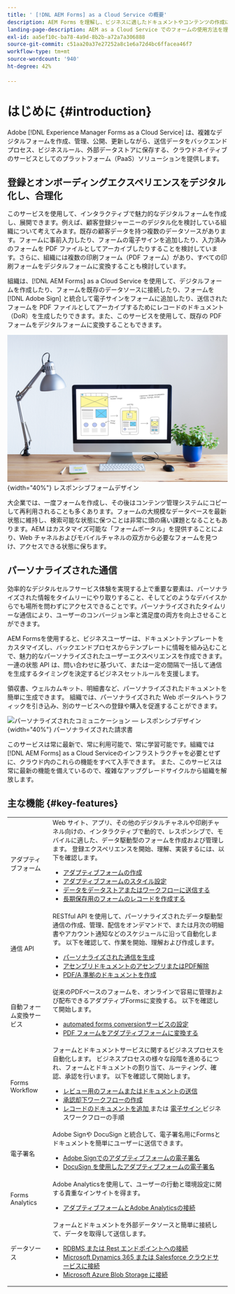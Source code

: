 ```yaml
---
title: ' [!DNL AEM Forms] as a Cloud Service の概要'
description: AEM Forms を理解し、ビジネスに適したドキュメントやコンテンツの作成にどのように役立つのかを学びます。サービスとしてのプラットフォーム（PaaS）、エンタープライズクラスのデジタルフォームとビジネスプロセスを管理する方法、現在のデータソースに Forms を接続する方法について学びます。
landing-page-description: AEM as a Cloud Service でのフォームの使用方法を理解します。
exl-id: aa5ef10c-ba78-4a9d-8b2b-a72a7a306888
source-git-commit: c51aa20a37e27252a8c1e6a72d4bc6ffacea46f7
workflow-type: tm+mt
source-wordcount: '940'
ht-degree: 42%

---
```


# はじめに {#introduction}

Adobe [!DNL Experience Manager Forms as a Cloud Service] は、複雑なデジタルフォームを作成、管理、公開、更新しながら、送信データをバックエンドプロセス、ビジネスルール、外部データストアに保存する、クラウドネイティブのサービスとしてのプラットフォーム（PaaS）ソリューションを提供します。

## 登録とオンボーディングエクスペリエンスをデジタル化し、合理化

このサービスを使用して、インタラクティブで魅力的なデジタルフォームを作成し、展開できます。例えば、顧客登録ジャーニーのデジタル化を検討している組織について考えてみます。既存の顧客データを持つ複数のデータソースがあります。フォームに事前入力したり、フォームの電子サインを追加したり、入力済みのフォームを PDF ファイルとしてアーカイブしたりすることを検討しています。さらに、組織には複数の印刷フォーム（PDF フォーム）があり、すべての印刷フォームをデジタルフォームに変換することも検討しています。

組織は、[!DNL AEM Forms] as a Cloud Service を使用して、デジタルフォームを作成したり、フォームを既存のデータソースに接続したり、フォームを [!DNL Adobe Sign] と統合して電子サインをフォームに追加したり、送信されたフォームを PDF ファイルとしてアーカイブするためにレコードのドキュメント（DoR）を生成したりできます。また、このサービスを使用して、既存の PDF フォームをデジタルフォームに変換することもできます。

![データ収集 — レスポンシブフォームデザイン](/help/forms/assets/data-collection.jpeg){width="40%"}
レスポンシブフォームデザイン

大企業では、一度フォームを作成し、その後はコンテンツ管理システムにコピーして再利用されることも多くあります。フォームの大規模なデータベースを最新状態に維持し、検索可能な状態に保つことは非常に頭の痛い課題となることもあります。AEM はカスタマイズ可能な「フォームポータル」を提供することにより、Web チャネルおよびモバイルチャネルの双方から必要なフォームを見つけ、アクセスできる状態に保ちます。

## パーソナライズされた通信

効率的なデジタルセルフサービス体験を実現する上で重要な要素は、パーソナライズされた情報をタイムリーにやり取りすること、そしてどのようなデバイスからでも場所を問わずにアクセスできることです。パーソナライズされたタイムリーな通信により、ユーザーのコンバージョン率と満足度の両方を向上させることができます。

AEM Formsを使用すると、ビジネスユーザーは、ドキュメントテンプレートをカスタマイズし、バックエンドプロセスからテンプレートに情報を組み込むことで、魅力的なパーソナライズされたユーザーエクスペリエンスを作成できます。 一連の状態 API は、問い合わせに基づいて、または一定の間隔で一括して通信を生成するタイミングを決定するビジネスセットルールを支援します。

領収書、ウェルカムキット、明細書など、パーソナライズされたドキュメントを簡単に生成できます。 組織では、パーソナライズされた Web ポータルへトラフィックを引き込み、別のサービスへの登録や購入を促進することができます。


![パーソナライズされたコミュニケーション — レスポンシブデザイン](/help/forms/assets/personalized-communication.jpeg){width="40%"}
パーソナライズされた請求書

このサービスは常に最新で、常に利用可能で、常に学習可能です。組織では [!DNL AEM Forms] as a Cloud Serviceのインフラストラクチャを必要とせずに、クラウド内のこれらの機能をすべて入手できます。 また、このサービスは常に最新の機能を備えているので、複雑なアップグレードサイクルから組織を解放します。

## 主な機能 {#key-features}

|  |  |
|---|---|
| アダプティブフォーム | Web サイト、アプリ、その他のデジタルチャネルや印刷チャネル向けの、インタラクティブで動的で、レスポンシブで、モバイルに適した、データ駆動型のフォームを作成および管理します。 登録エクスペリエンスを開始、理解、実装するには、以下を確認します。 <ul><li><a href="https://experienceleague.adobe.com/docs/experience-manager-cloud-service/content/forms/adaptive-forms-authoring/authoring-adaptive-forms-foundation-components/create-an-adaptive-form-on-forms-cs/creating-adaptive-form.html"> アダプティブフォームの作成 </a></li><li><a href="https://experienceleague.adobe.com/docs/experience-manager-cloud-service/content/forms/adaptive-forms-authoring/authoring-adaptive-forms-foundation-components/create-an-adaptive-form-on-forms-cs/themes.html">アダプティブフォームのスタイル設定</a></li><li><a href="https://experienceleague.adobe.com/docs/experience-manager-cloud-service/content/forms/adaptive-forms-authoring/authoring-adaptive-forms-foundation-components/configure-submit-actions-and-metadata-submission/configuring-submit-actions.html#enabling-server-side-validation-br"> データをデータストアまたはワークフローに送信する</a></li><li><a href="https://experienceleague.adobe.com/docs/experience-manager-cloud-service/content/forms/adaptive-forms-authoring/authoring-adaptive-forms-foundation-components/generate-document-of-record-for-non-xfa-based-adaptive-forms.html"> 長期保存用のフォームのレコードを作成する</a></li></ul> |
| 通信 API | RESTful API を使用して、パーソナライズされたデータ駆動型通信の作成、管理、配信をオンデマンドで、または月次の明細書やアカウント通知などのスケジュールに沿って自動化します。 以下を確認して、作業を開始、理解および作成します。 <ul><li><a href="https://experienceleague.adobe.com/docs/experience-manager-cloud-service/content/forms/using-communications/aem-forms-cloud-service-communications-introduction.html?#document-generation"> パーソナライズされた通信を生成 </a> </li><li><a href="https://experienceleague.adobe.com/docs/experience-manager-cloud-service/content/forms/using-communications/aem-forms-cloud-service-communications-introduction.html?#document-manipulation"> アセンブリドキュメントのアセンブリまたはPDF解除 </a> </li><li><a href="https://experienceleague.adobe.com/docs/experience-manager-cloud-service/content/forms/using-communications/aem-forms-cloud-service-communications-introduction.html?#convert-to-and-validate-pdf%2Fa-compliant-documents">PDF/A 準拠のドキュメントを作成 </a></li></ul> |
| 自動フォーム変換サービス | 従来のPDFベースのフォームを、オンラインで容易に管理および配布できるアダプティブFormsに変換する。 以下を確認して開始します。 <ul><li><a href="https://experienceleague.adobe.com/docs/aem-forms-automated-conversion-service/using/configure-service.html?lang=ja">automated forms conversionサービスの設定</a></li><li><a href="https://experienceleague.adobe.com/docs/aem-forms-automated-conversion-service/using/convert-existing-forms-to-adaptive-forms.html?lang=ja">PDF フォームをアダプティブフォームに変換する</a></li></ul> |
| Forms Workflow | フォームとドキュメントサービスに関するビジネスプロセスを自動化します。 ビジネスプロセスの様々な段階を進めるにつれ、フォームとドキュメントの割り当て、ルーティング、確認、承認を行います。 以下を確認して開始します。  <ul><li><a href="https://experienceleague.adobe.com/docs/experience-manager-cloud-service/content/forms/adaptive-forms-authoring/authoring-adaptive-forms-foundation-components/create-reviews-forms.html">レビュー用のフォームまたはドキュメントの送信</a></li><li><a href="https://experienceleague.adobe.com/docs/experience-manager-cloud-service/content/forms/create-form-centric-workflows/aem-forms-workflow-step-reference.html?#assign-task-step">承認却下ワークフローの作成</a></li><li><a href="https://experienceleague.adobe.com/docs/experience-manager-cloud-service/content/forms/create-form-centric-workflows/aem-forms-workflow-step-reference.html?#generate-document-of-record-step">レコードのドキュメントを追加 </a> または <a href="https://experienceleague.adobe.com/docs/experience-manager-cloud-service/content/forms/create-form-centric-workflows/aem-forms-workflow-step-reference.html?#sign-document-step"> 電子サイン </a> ビジネスワークフローの手順</a></li></ul> |
| 電子署名 | Adobe Signや DocuSign と統合して、電子署名用にFormsとドキュメントを簡単にユーザーに送信できます。 <ul><li><a href="https://experienceleague.adobe.com/docs/experience-manager-cloud-service/content/forms/adaptive-forms-authoring/authoring-adaptive-forms-foundation-components/use-adobe-sign/working-with-adobe-sign.html">Adobe Signでのアダプティブフォームの電子署名 </a></li><li></a> <a href="https://experienceleague.adobe.com/docs/experience-manager-cloud-service/content/forms/integrate/services/integrate-docusign-adaptive-forms.html">DocuSign を使用したアダプティブフォームの電子署名 </a></li></ul> |
| Forms Analytics | Adobe Analyticsを使用して、ユーザーの行動と環境設定に関する貴重なインサイトを得ます。 <ul><li><a href="https://experienceleague.adobe.com/docs/experience-manager-cloud-service/content/forms/integrate/services/integrate-aem-forms-with-adobe-analytics.html?lang=en">アダプティブフォームとAdobe Analyticsの接続</a></li></ul> |
| データソース | フォームとドキュメントを外部データソースと簡単に接続して、データを取得して送信します。 <ul><li><a href="https://experienceleague.adobe.com/docs/experience-manager-cloud-service/content/forms/integrate/use-form-data-model/configure-data-sources.html?lang=en">RDBMS または Rest エンドポイントへの接続</a></li><li><a href="https://experienceleague.adobe.com/docs/experience-manager-cloud-service/content/forms/integrate/use-form-data-model/configure-msdynamics-salesforce.html?lang=en">Microsoft Dynamics 365 または Salesforce クラウドサービスに接続</a></li><li><a href="https://experienceleague.adobe.com/docs/experience-manager-cloud-service/content/forms/integrate/use-form-data-model/configure-azure-storage.html?lang=en">Microsoft Azure Blob Storage に接続</a></li></ul> |



